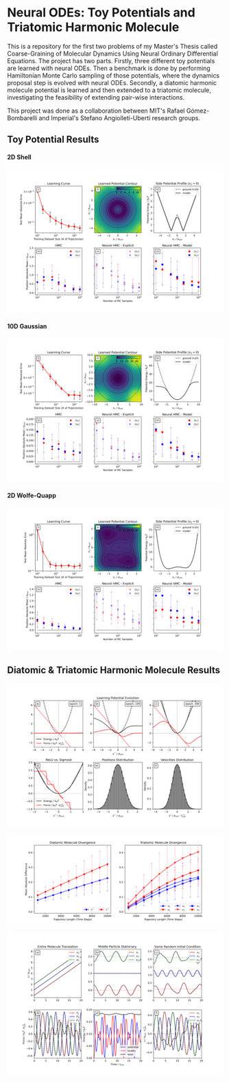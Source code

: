 # Neural ODEs: Toy Potentials and Triatomic Harmonic Molecule
This is a repository for the first two problems of my Master's Thesis called Coarse-Graining of Molecular Dynamics Using Neural Ordinary Differential Equations. The project has two parts. Firstly, three different toy potentials are learned with neural ODEs. Then a benchmark is done by performing Hamiltonian Monte Carlo sampling of those potentials, where the dynamics proposal step is evolved with neural ODEs. Secondly, a diatomic harmonic molecule potential is learned and then extended to a triatomic molecule, investigating the feasibility of extending pair-wise interactions.

This project was done as a collaboration between MIT's Rafael Gómez-Bombarelli and Imperial's Stefano Angiolleti-Uberti research groups.

## Toy Potential Results

#### 2D Shell
![alt text](https://github.com/jakublala/md-neural-ode/blob/main/figures/2d_shell_hmc.png?raw=true)

#### 10D Gaussian
![alt text](https://github.com/jakublala/md-neural-ode/blob/main/figures/10d_gaussian_hmc.png?raw=true)

#### 2D Wolfe-Quapp
![alt text](https://github.com/jakublala/md-neural-ode/blob/main/figures/wofe_quapp_hmc.png?raw=true)

## Diatomic & Triatomic Harmonic Molecule Results

![alt text](https://github.com/jakublala/md-neural-ode/blob/main/figures/shm1.png?raw=true)

![alt text](https://github.com/jakublala/md-neural-ode/blob/main/figures/shm2.png?raw=true)

![alt text](https://github.com/jakublala/md-neural-ode/blob/main/figures/shm3.png?raw=true)

